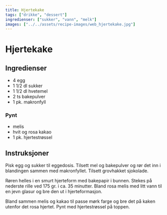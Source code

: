 ```yaml
---
title: Hjertekake
tags: ["drikke", "dessert"]
ingredienser: ["sukker", "vann", "melk"]
images: ["../../assets/recipe-images/web_hjertekake.jpg"]
---
```


# Hjertekake

## Ingredienser

- 4 egg
- 1 1/2 dl sukker
- 1 1/2 dl hvetemel
- 2 ts bakepulver
- 1 pk. makronfyll

### Pynt

- melis
- hvit og rosa kakao
- 1 pk. hjertestrøssel

## Instruksjoner

Pisk egg og sukker til eggedosis. Tilsett mel og bakepulver og rør det inn i blandingen sammen med makronfyllet. Tilsett grovhakket sjokolade.

Røren helles i en smurt hjerteform med bakepapir i bunnen. Stekes på nederste rille ved 175 gr. i ca. 35 minutter.
Bland rosa melis med litt vann til en jevn glasur og bre den ut i hjerteformasjon.

Bland sammen melis og kakao til passe mørk farge og bre det på kaken utenfor det rosa hjertet.
Pynt med hjertestrøssel på toppen.
